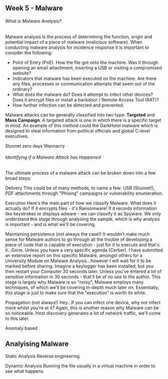 ## Week 5 - Malware

###### What is Malware Analysis?

Malware analysis is the process of determining the function, origin and potential impact of a piece of malware (malicious software). When conducting malware analysis for incidence response it is important to consider the following:
- Point of Entry (PoE). How the file got onto the machine. Was it through opening an email attachment, inserting a USB or visiting a compromised website?
- Indicators that malware has been executed on the machine. Are there any files, processes or communication attempts that seem out of the ordinary?
- What does the malware do? Does it attempt to infect other devices? Does it encrypt files or install a backdoor / Remote Access Tool (RAT)?
- How further infection can be detected and prevented.

Malware attacks can be generally classified into two type: **Targeted** and **Mass Campaign**. A targeted attack is one in which there is a specific target in mind. An example of this method could the DarkHotel malware which is designed to steal information from political officials and global C-level executives.

Stuxnet zero days
Wannacry

###### Identifying if a Malware Attack has Happened
The ultimate process of a malware attack can be broken down into a few broad steps:

Delivery
This could be of many methods, to name a few: USB (Stuxnet!), PDF attachments through "Phising" campaigns or vulnerability enumeration.

Execution
Here's the main part of how we classify Malware. What does it actually do? If it encrypts files - it's Ransomware! If it records information like keystrokes or displays adware - we can classify it as Spyware.
We only understand this stage through analysing the sample, which is why analysis is important - and is what we'll be covering.

Maintaining persistence (not always the case!)
It wouldn't make much sense for Malware authors to go through all the trouble of developing a piece of code that is capable of execution - just for it to execute and that's it...Gone. Unless you have a very specific agenda (Cerber).
I have submitted an extensive report on this specific Malware, amongst others for a University Module on Malware Analysis...however I will wait for it to be marked before sharing. 
Imagine a keylogger has been installed, but you then restart your Computer 30 seconds later. Unless you've entered a lot of sensitive information in 30 seconds - that'll be of no use to the author.
This stage is largely why Malware is so "noisy", Malware employs many techniques, of which we'll be covering in-depth much later on. Essentially, this stage is just to make sure that the "execution" is worth its while.

Propagation (not always!)
Hey...If you can infect one device, why not infect more whilst you're at it? Again, this is another reason why Malware can be so noticeable. Host discovery generates a lot of network traffic, we'll come to this later.

Anomaly based 

## Analyising Malware

Static Analysis
Reverse engineering.

Dynamic Analysis
Running the file usually in a virtual machine in order to see what happens.
